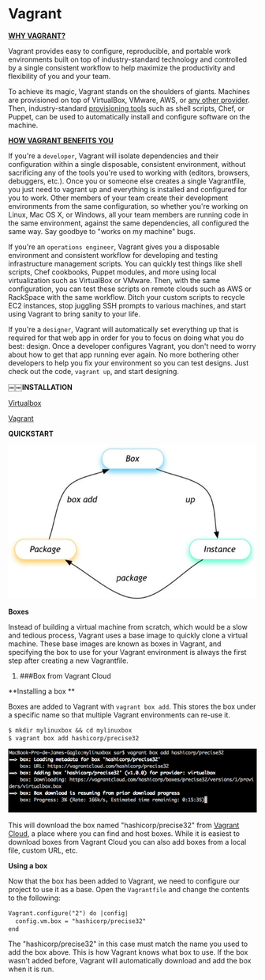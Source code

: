 Vagrant
=======
**[WHY VAGRANT?][1]**

Vagrant provides easy to configure, reproducible, and portable work environments built on top of industry-standard technology and controlled by a single consistent workflow to help maximize the productivity and flexibility of you and your team.

To achieve its magic, Vagrant stands on the shoulders of giants. Machines are provisioned on top of VirtualBox, VMware, AWS, or [any other provider][2]. Then, industry-standard [provisioning tools][3] such as shell scripts, Chef, or Puppet, can be used to automatically install and configure software on the machine.

**[HOW VAGRANT BENEFITS YOU][1]**

If you're a ```developer```, Vagrant will isolate dependencies and their configuration within a single disposable, consistent environment, without sacrificing any of the tools you're used to working with (editors, browsers, debuggers, etc.). Once you or someone else creates a single Vagrantfile, you just need to vagrant up and everything is installed and configured for you to work. Other members of your team create their development environments from the same configuration, so whether you're working on Linux, Mac OS X, or Windows, all your team members are running code in the same environment, against the same dependencies, all configured the same way. Say goodbye to "works on my machine" bugs.

If you're an ```operations engineer```, Vagrant gives you a disposable environment and consistent workflow for developing and testing infrastructure management scripts. You can quickly test things like shell scripts, Chef cookbooks, Puppet modules, and more using local virtualization such as VirtualBox or VMware. Then, with the same configuration, you can test these scripts on remote clouds such as AWS or RackSpace with the same workflow. Ditch your custom scripts to recycle EC2 instances, stop juggling SSH prompts to various machines, and start using Vagrant to bring sanity to your life.

If you're a ```designer```, Vagrant will automatically set everything up that is required for that web app in order for you to focus on doing what you do best: design. Once a developer configures Vagrant, you don't need to worry about how to get that app running ever again. No more bothering other developers to help you fix your environment so you can test designs. Just check out the code, ```vagrant up```, and start designing.

**￼￼INSTALLATION**

[Virtualbox][4]

[Vagrant][5]

**QUICKSTART**

![image](https://raw.githubusercontent.com/Dakarlug/vagrant_tutorial/master/images/vagrant-box.png)

**Boxes**

Instead of building a virtual machine from scratch, which would be a slow and tedious process, Vagrant uses a base image to quickly clone a virtual machine. These base images are known as boxes in Vagrant, and specifying the box to use for your Vagrant environment is always the first step after creating a new Vagrantfile.

1. ###Box from Vagrant Cloud

**Installing a box
**

Boxes are added to Vagrant with ```vagrant box add```. This stores the box under a specific name so that multiple Vagrant environments can re-use it.

```
$ mkdir mylinuxbox && cd mylinuxbox
$ vagrant box add hashicorp/precise32
```
![image](https://raw.githubusercontent.com/Dakarlug/vagrant_tutorial/master/images/box_add.png)

This will download the box named "hashicorp/precise32" from [Vagrant Cloud][6], a place where you can find and host boxes. While it is easiest to download boxes from Vagrant Cloud you can also add boxes from a local file, custom URL, etc.

**Using a box**

Now that the box has been added to Vagrant, we need to configure our project to use it as a base. Open the ```Vagrantfile``` and change the contents to the following:

```
Vagrant.configure("2") do |config|
  config.vm.box = "hashicorp/precise32"
end
```
The "hashicorp/precise32" in this case must match the name you used to add the box above. This is how Vagrant knows what box to use. If the box wasn't added before, Vagrant will automatically download and add the box when it is run.

[1]:https://docs.vagrantup.com/v2/why-vagrant/
[2]:https://docs.vagrantup.com/v2/providers/
[3]:https://docs.vagrantup.com/v2/provisioning/
[4]:https://www.virtualbox.org/wiki/Downloads
[5]:https://www.vagrantup.com/downloads.html
[6]:https://vagrantcloud.com/

